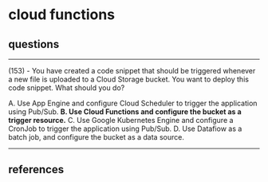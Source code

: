 # cloud functions

## questions

---

(153) - You have created a code snippet that should be triggered whenever a new file is uploaded to a Cloud Storage bucket. You want to deploy this code snippet. What should you do?

A. Use App Engine and configure Cloud Scheduler to trigger the application using Pub/Sub.
**B. Use Cloud Functions and configure the bucket as a trigger resource.**
C. Use Google Kubernetes Engine and configure a CronJob to trigger the application using Pub/Sub. D. Use Datafiow as a batch job, and configure the bucket as a data source.

--- 
## references